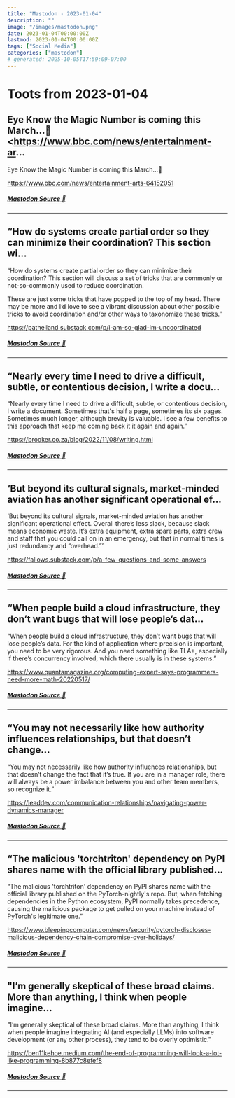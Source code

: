 ```yaml
---
title: "Mastodon - 2023-01-04"
description: ""
image: "/images/mastodon.png"
date: 2023-01-04T00:00:00Z
lastmod: 2023-01-04T00:00:00Z
tags: ["Social Media"]
categories: ["mastodon"]
# generated: 2025-10-05T17:59:09-07:00
---
```


# Toots from 2023-01-04

## Eye Know the Magic Number is coming this March…🙌  <https://www.bbc.com/news/entertainment-ar...

Eye Know the Magic Number is coming this March…🙌

<https://www.bbc.com/news/entertainment-arts-64152051>

##### [Mastodon Source 🐘](https://hachyderm.io/@mweagle/109629673260793413)

---

## “How do systems create partial order so they can minimize their coordination?   This section wi...

“How do systems create partial order so they can minimize their coordination?   This section will discuss a set of tricks that are commonly or not-so-commonly used to reduce coordination.

These are just some tricks that have popped to the top of my head.  There may be more and I’d love to see a vibrant discussion about other possible tricks to avoid coordination and/or other ways to taxonomize these tricks.”

<https://pathelland.substack.com/p/i-am-so-glad-im-uncoordinated>

##### [Mastodon Source 🐘](https://hachyderm.io/@mweagle/109629375014652796)

---

## “Nearly every time I need to drive a difficult, subtle, or contentious decision, I write a docu...

“Nearly every time I need to drive a difficult, subtle, or contentious decision, I write a document. Sometimes that's half a page, sometimes its six pages. Sometimes much longer, although brevity is valuable. I see a few benefits to this approach that keep me coming back it it again and again.”

<https://brooker.co.za/blog/2022/11/08/writing.html>

##### [Mastodon Source 🐘](https://hachyderm.io/@mweagle/109629178342669735)

---

## ‘But beyond its cultural signals, market-minded aviation has another significant operational ef...

‘But beyond its cultural signals, market-minded aviation has another significant operational effect. Overall there’s less slack, because slack means economic waste. It’s extra equipment, extra spare parts, extra crew and staff that you could call on in an emergency, but that in normal times is just redundancy and “overhead.”’

<https://fallows.substack.com/p/a-few-questions-and-some-answers>

##### [Mastodon Source 🐘](https://hachyderm.io/@mweagle/109629083694650459)

---

## “When people build a cloud infrastructure, they don’t want bugs that will lose people’s dat...

“When people build a cloud infrastructure, they don’t want bugs that will lose people’s data. For the kind of application where precision is important, you need to be very rigorous. And you need something like TLA+, especially if there’s concurrency involved, which there usually is in these systems.”

<https://www.quantamagazine.org/computing-expert-says-programmers-need-more-math-20220517/>

##### [Mastodon Source 🐘](https://hachyderm.io/@mweagle/109629056694322038)

---

## “You may not necessarily like how authority influences relationships, but that doesn’t change...

“You may not necessarily like how authority influences relationships, but that doesn’t change the fact that it’s true. If you are in a manager role, there will always be a power imbalance between you and other team members, so recognize it.”

<https://leaddev.com/communication-relationships/navigating-power-dynamics-manager>

##### [Mastodon Source 🐘](https://hachyderm.io/@mweagle/109629030542585781)

---

## “The malicious 'torchtriton' dependency on PyPI shares name with the official library published...

“The malicious 'torchtriton' dependency on PyPI shares name with the official library published on the PyTorch-nightly's repo. But, when fetching dependencies in the Python ecosystem, PyPI normally takes precedence, causing the malicious package to get pulled on your machine instead of PyTorch's legitimate one.”

<https://www.bleepingcomputer.com/news/security/pytorch-discloses-malicious-dependency-chain-compromise-over-holidays/>

##### [Mastodon Source 🐘](https://hachyderm.io/@mweagle/109629012111052630)

---

## "I’m generally skeptical of these broad claims. More than anything, I think when people imagine...

"I’m generally skeptical of these broad claims. More than anything, I think when people imagine integrating AI (and especially LLMs) into software development (or any other process), they tend to be overly optimistic."

<https://ben11kehoe.medium.com/the-end-of-programming-will-look-a-lot-like-programming-8b877c8efef8>

##### [Mastodon Source 🐘](https://hachyderm.io/@mweagle/109628994512908806)

---

